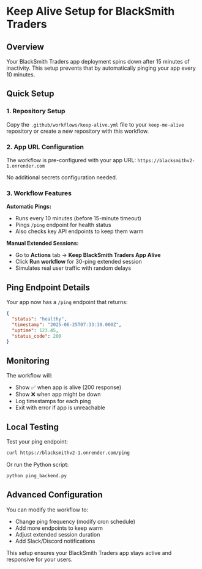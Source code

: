 # Keep Alive Setup for BlackSmith Traders

## Overview

Your BlackSmith Traders app deployment spins down after 15 minutes of inactivity. This setup prevents that by automatically pinging your app every 10 minutes.

## Quick Setup

### 1. Repository Setup
Copy the `.github/workflows/keep-alive.yml` file to your `keep-me-alive` repository or create a new repository with this workflow.

### 2. App URL Configuration
The workflow is pre-configured with your app URL: `https://blacksmithv2-1.onrender.com`

No additional secrets configuration needed.

### 3. Workflow Features

**Automatic Pings:**
- Runs every 10 minutes (before 15-minute timeout)
- Pings `/ping` endpoint for health status
- Also checks key API endpoints to keep them warm

**Manual Extended Sessions:**
- Go to **Actions** tab → **Keep BlackSmith Traders App Alive**
- Click **Run workflow** for 30-ping extended session
- Simulates real user traffic with random delays

## Ping Endpoint Details

Your app now has a `/ping` endpoint that returns:

```json
{
  "status": "healthy",
  "timestamp": "2025-06-25T07:33:30.000Z", 
  "uptime": 123.45,
  "status_code": 200
}
```

## Monitoring

The workflow will:
- Show ✅ when app is alive (200 response)
- Show ❌ when app might be down
- Log timestamps for each ping
- Exit with error if app is unreachable

## Local Testing

Test your ping endpoint:
```bash
curl https://blacksmithv2-1.onrender.com/ping
```

Or run the Python script:
```bash
python ping_backend.py
```

## Advanced Configuration

You can modify the workflow to:
- Change ping frequency (modify cron schedule)
- Add more endpoints to keep warm
- Adjust extended session duration
- Add Slack/Discord notifications

This setup ensures your BlackSmith Traders app stays active and responsive for your users.